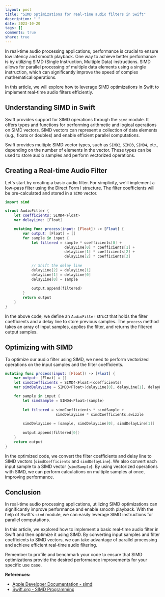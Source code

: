 ```yaml
---
layout: post
title: "SIMD optimizations for real-time audio filters in Swift"
description: " "
date: 2023-10-20
tags: []
comments: true
share: true
---
```


In real-time audio processing applications, performance is crucial to ensure low latency and smooth playback. One way to achieve better performance is by utilizing SIMD (Single Instruction, Multiple Data) instructions. SIMD allows for parallel processing of multiple data elements using a single instruction, which can significantly improve the speed of complex mathematical operations.

In this article, we will explore how to leverage SIMD optimizations in Swift to implement real-time audio filters efficiently.

## Understanding SIMD in Swift

Swift provides support for SIMD operations through the `simd` module. It offers types and functions for performing arithmetic and logical operations on SIMD vectors. SIMD vectors can represent a collection of data elements (e.g., floats or doubles) and enable efficient parallel computations.

Swift provides multiple SIMD vector types, such as `SIMD2`, `SIMD3`, `SIMD4`, etc., depending on the number of elements in the vector. These types can be used to store audio samples and perform vectorized operations.

## Creating a Real-time Audio Filter

Let's start by creating a basic audio filter. For simplicity, we'll implement a low-pass filter using the Direct Form I structure. The filter coefficients will be pre-calculated and stored in a `SIMD` vector.

```swift
import simd

struct AudioFilter {
    let coefficients: SIMD4<Float>
    var delayLine: [Float]

    mutating func process(input: [Float]) -> [Float] {
        var output: [Float] = []
        for sample in input {
            let filtered = sample * coefficients[0] +
                           delayLine[0] * coefficients[1] +
                           delayLine[1] * coefficients[2] +
                           delayLine[2] * coefficients[3]
            
            // Shift the delay line
            delayLine[2] = delayLine[1]
            delayLine[1] = delayLine[0]
            delayLine[0] = sample
            
            output.append(filtered)
        }
        return output
    }
}

```

In the above code, we define an `AudioFilter` struct that holds the filter coefficients and a delay line to store previous samples. The `process` method takes an array of input samples, applies the filter, and returns the filtered output samples.

## Optimizing with SIMD

To optimize our audio filter using SIMD, we need to perform vectorized operations on the input samples and the filter coefficients.

```swift
mutating func process(input: [Float]) -> [Float] {
    var output: [Float] = []
    let simdCoefficients = SIMD4<Float>(coefficients)
    var simdDelayLine = SIMD3<Float>(delayLine[0], delayLine[1], delayLine[2])

    for sample in input {
        let simdSample = SIMD4<Float>(sample)
        
        let filtered = simdCoefficients * simdSample +
                       simdDelayLine * simdCoefficients.swizzle
        
        simdDelayLine = [sample, simdDelayLine[0], simdDelayLine[1]]
        
        output.append(filtered[0])
    }
    return output
}
```

In the optimized code, we convert the filter coefficients and delay line to SIMD vectors (`simdCoefficients` and `simdDelayLine`). We also convert each input sample to a SIMD vector (`simdSample`). By using vectorized operations with SIMD, we can perform calculations on multiple samples at once, improving performance.

## Conclusion

In real-time audio processing applications, utilizing SIMD optimizations can significantly improve performance and enable smooth playback. With the help of Swift's `simd` module, we can easily leverage SIMD instructions for parallel computations.

In this article, we explored how to implement a basic real-time audio filter in Swift and then optimize it using SIMD. By converting input samples and filter coefficients to SIMD vectors, we can take advantage of parallel processing and achieve efficient real-time audio filtering.

Remember to profile and benchmark your code to ensure that SIMD optimizations provide the desired performance improvements for your specific use case.

**References:**
- [Apple Developer Documentation - simd](https://developer.apple.com/documentation/simd)
- [Swift.org - SIMD Programming](https://swift.org/blog/simd/)